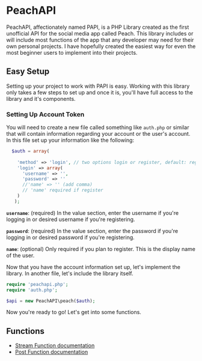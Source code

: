 # PeachAPI

PeachAPI, affectionately named PAPI, is a PHP Library created as the first unofficial API for the social media app called Peach. This library includes or will include most functions of the app that any developer may need for their own personal projects. I have hopefully created the easiest way for even the most beginner users to implement into their projects.

## Easy Setup

Setting up your project to work with PAPI is easy. Working with this library only takes a few steps to set up and once it is, you'll have full access to the library and it's components.

### Setting Up Account Token

You will need to create a new file called something like `auth.php` or similar that will contain information regarding your account or the user's account. In this file set up your information like the following:

```php
  $auth = array(
  
    'method' => 'login', // two options login or register, default: register
    'login' => array(
      'username' => '',
      'password' => ''
      //'name' => '' (add comma)
      // 'name' required if register
    )
   );
```

**`username`**: (required) In the value section, enter the username if you're logging in or desired username if you're registering.

**`password`**: (required) In the value section, enter the password if you're logging in or desired password if you're registering.

**`name`**: (optional) Only required if you plan to register. This is the display name of the user.

Now that you have the account information set up, let's implement the library. In another file, let's include the library itself.

```php
require 'peachapi.php';
require 'auth.php';

$api = new PeachAPI\peach($auth);
```

Now you're ready to go! Let's get into some functions.

## Functions

* [Stream Function documentation](https://github.com/MaxwellNewberry/PeachAPI/wiki/Stream-Functions)
* [Post Function documentation](https://github.com/MaxwellNewberry/PeachAPI/wiki/Post-Functions)

